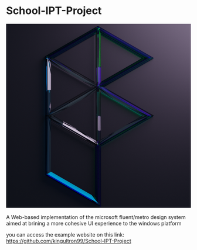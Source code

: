 # School-IPT-Project
![fluent logo](https://raw.githubusercontent.com/kingultron99/School-IPT-Project/main/assets/fluent%20logo2.png)
 
A Web-based implementation of the microsoft fluent/metro design system aimed at brining a more cohesive UI experience to the windows platform

you can access the example website on this link:
https://github.com/kingultron99/School-IPT-Project
